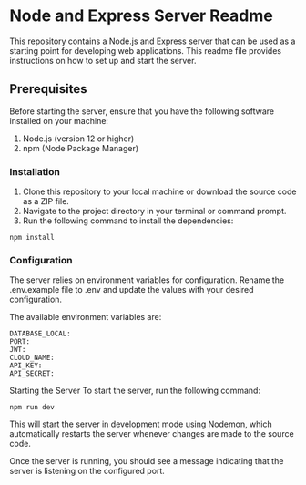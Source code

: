 # Node and Express Server Readme
This repository contains a Node.js and Express server that can be used as a starting point for developing web applications. This readme file provides instructions on how to set up and start the server.

## Prerequisites
Before starting the server, ensure that you have the following software installed on your machine:

1. Node.js (version 12 or higher)
2. npm (Node Package Manager)
### Installation
1. Clone this repository to your local machine or download the source code as a ZIP file.
2. Navigate to the project directory in your terminal or command prompt.
3. Run the following command to install the dependencies:

```
npm install
```
### Configuration
The server relies on environment variables for configuration. Rename the .env.example file to .env and update the values with your desired configuration.

The available environment variables are:

```
DATABASE_LOCAL:
PORT:
JWT: 
CLOUD_NAME: 
API_KEY: 
API_SECRET:
```

Starting the Server
To start the server, run the following command:
```
npm run dev
```
This will start the server in development mode using Nodemon, which automatically restarts the server whenever changes are made to the source code.

Once the server is running, you should see a message indicating that the server is listening on the configured port.
